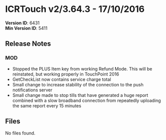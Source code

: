 # ICRTouch v2/3.64.3 - 17/10/2016

__Version ID__: 6431
<br>__Min Version ID__: 5411

## Release Notes
### MOD
- Stopped the PLUS Item key from working Refund Mode.  This will be reinstated, but working properly in TouchPoint 2016
- GetCheckList now contains service charge total
- Small change to increase stability of the connection to the push notifications server
- Small change made to stop tills that have generated a huge report combined with a slow broadband connection from repeatedly uploading the same report every 15 minutes

## Files
No files found.

